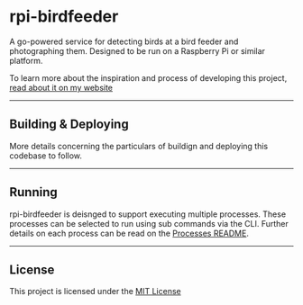 # rpi-birdfeeder
A go-powered service for detecting birds at a bird feeder and photographing them. Designed to be run on a Raspberry Pi or similar platform.

To learn more about the inspiration and process of developing this project, [read about it on my website](https://johnhawkins3.com/projects/12-rpi-birdfeeder-beginning)

---

## Building & Deploying

More details concerning the particulars of buildign and deploying this codebase to follow.

----

## Running

rpi-birdfeeder is deisnged to support executing multiple processes. These processes can be selected to run using sub commands via the CLI. Further details on each process can be read on the [Processes README](/proc ).

----

## License

This project is licensed under the [MIT License](/LICENSE)